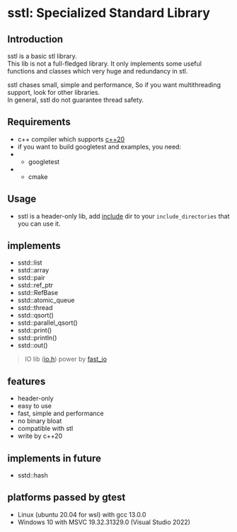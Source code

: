 # sstl: Specialized Standard Library

## Introduction
sstl is a basic stl library.<br>
This lib is not a full-fledged library. It only implements some useful functions and classes 
which very huge and redundancy in stl.

sstl chases small, simple and performance, So if you want multithreading support, 
look for other libraries.<br>
In general, sstl do not guarantee thread safety.

## Requirements
* c++ compiler which supports [c++20](https://en.cppreference.com/w/cpp/20)
* if you want to build googletest and examples, you need:
* - googletest
* - cmake

## Usage
* sstl is a header-only lib, add [include](include) dir to your ```include_directories``` that you can use it.

## implements
* sstd::list
* sstd::array
* sstd::pair
* sstd::ref_ptr
* sstd::RefBase
* sstd::atomic_queue
* sstd::thread
* sstd::qsort()
* sstd::parallel_qsort()
* sstd::print()
* sstd::println()
* sstd::out()

> IO lib ([io.h](include/sstdio.h)) power by [fast_io](https://gitee.com/qabeowjbtkwb/fast_io)

## features
* header-only
* easy to use
* fast, simple and performance
* no binary bloat
* compatible with stl
* write by c++20

## implements in future
* sstd::hash

## platforms passed by gtest
* Linux (ubuntu 20.04 for wsl) with gcc 13.0.0
* Windows 10 with MSVC 19.32.31329.0 (Visual Studio 2022)
